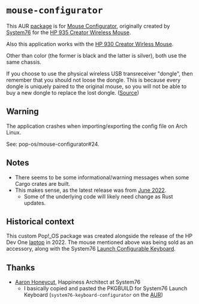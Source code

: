 # `mouse-configurator`

This AUR [package](https://aur.archlinux.org/packages/mouse-configurator) is for
[Mouse Configurator](https://github.com/pop-os/mouse-configurator), originally
created by [System76](https://system76.com/) for the
[HP 935 Creator Wireless Mouse](https://www.hp.com/us-en/shop/pdp/hp-935-creator-wireless-mouse).

Also this application works with the [HP 930 Creator Wirless Mouse](https://www.hp.com/us-en/shop/pdp/hp-silver-930-creator-wireless-mouse).

Other than color (the former is black and the latter is silver), both use the
same chassis.

If you choose to use the physical wireless USB transreceiver "dongle", then
remember that you should not loose the dongle.  This is because every dongle is
uniquely paired to the original mouse, so you will not be able to buy a
new dongle to replace the lost dongle.  ([Source](https://h30434.www3.hp.com/t5/Desktop-Hardware-and-Upgrade-Questions/Lost-my-USB-receiver-for-my-wireless-HP-keyboard-and-mouse/td-p/8664321))

## Warning
The application crashes when importing/exporting the config file on Arch Linux.

See: pop-os/mouse-configurator#24.

## Notes
* There seems to be some informational/warning messages when some Cargo crates are built.
* This makes sense, as the latest release was from [June 2022](https://github.com/pop-os/mouse-configurator/releases/tag/v1.0.0).
    * Some of the underlying code will likely need change as Rust updates.

## Historical context
This custom Pop!\_OS package was created alongside the release of the HP Dev One
[laptop](https://en.wikipedia.org/wiki/HP_EliteBook#HP_Dev_One) in 2022.  The
mouse mentioned above was being sold as an accessory, along with the System76
[Launch Configurable Keyboard](https://system76.com/accessories/launch).

## Thanks
* [Aaron Honeycut](https://ahoneybun.net/), Happiness Architect at System76
    * I basically copied and pasted the PKGBUILD for System76 Launch Keyboard (`system76-keyboard-configurator` on the [AUR](https://aur.archlinux.org/packages/system76-keyboard-configurator))
